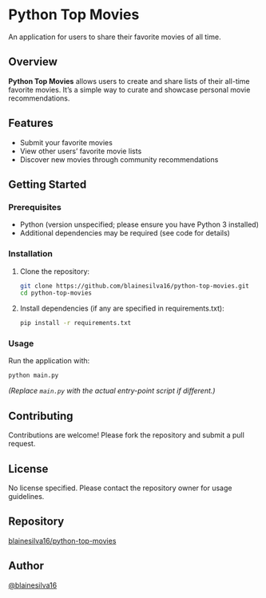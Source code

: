 # Python Top Movies

An application for users to share their favorite movies of all time.

## Overview

**Python Top Movies** allows users to create and share lists of their all-time favorite movies. It’s a simple way to curate and showcase personal movie recommendations.

## Features

- Submit your favorite movies
- View other users’ favorite movie lists
- Discover new movies through community recommendations

## Getting Started

### Prerequisites

- Python (version unspecified; please ensure you have Python 3 installed)
- Additional dependencies may be required (see code for details)

### Installation

1. Clone the repository:
   ```bash
   git clone https://github.com/blainesilva16/python-top-movies.git
   cd python-top-movies
   ```
2. Install dependencies (if any are specified in requirements.txt):
   ```bash
   pip install -r requirements.txt
   ```

### Usage

Run the application with:
```bash
python main.py
```
*(Replace `main.py` with the actual entry-point script if different.)*

## Contributing

Contributions are welcome! Please fork the repository and submit a pull request.

## License

No license specified. Please contact the repository owner for usage guidelines.

## Repository

[blainesilva16/python-top-movies](https://github.com/blainesilva16/python-top-movies)

## Author

[@blainesilva16](https://github.com/blainesilva16)
